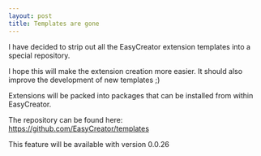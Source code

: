```yaml
---
layout: post
title: Templates are gone
---
```


I have decided to strip out all the EasyCreator extension templates into a special repository.

I hope this will make the extension creation more easier. It should also improve the development of new templates ;)

Extensions will be packed into packages that can be installed from within EasyCreator.

The repository can be found here: https://github.com/EasyCreator/templates

This feature will be available with version 0.0.26
